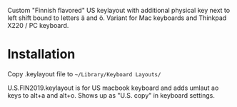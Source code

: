 Custom "Finnish flavored" US keylayout with additional physical key next to left shift bound to letters ä and ö. Variant for Mac keyboards and Thinkpad X220 / PC keyboard.

# Installation
Copy .keylayout file to `~/Library/Keyboard Layouts/`

U.S.FIN2019.keylayout is for US macbook keyboard and adds umlaut ao keys to alt+a and alt+o. Shows up as "U.S. copy" in keyboard settings.
    
